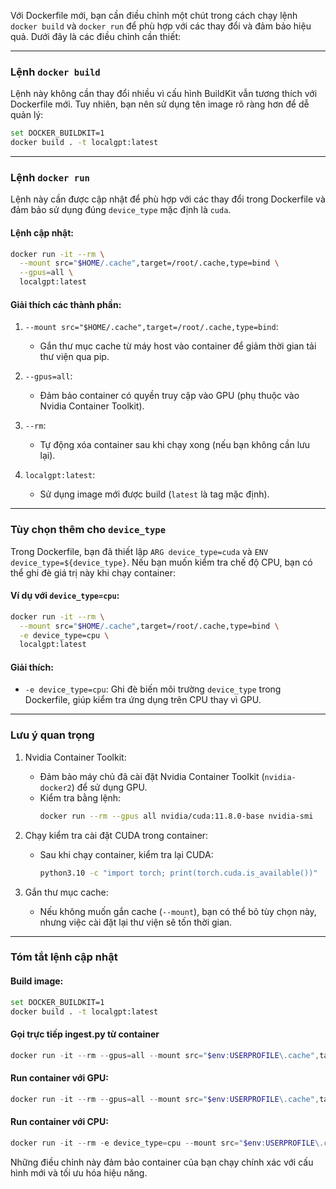 Với Dockerfile mới, bạn cần điều chỉnh một chút trong cách chạy lệnh `docker build` và `docker run` để phù hợp với các thay đổi và đảm bảo hiệu quả. Dưới đây là các điều chỉnh cần thiết:

---

### Lệnh `docker build`
Lệnh này không cần thay đổi nhiều vì cấu hình BuildKit vẫn tương thích với Dockerfile mới. Tuy nhiên, bạn nên sử dụng tên image rõ ràng hơn để dễ quản lý:

```bash
set DOCKER_BUILDKIT=1
docker build . -t localgpt:latest
```

---

### Lệnh `docker run`
Lệnh này cần được cập nhật để phù hợp với các thay đổi trong Dockerfile và đảm bảo sử dụng đúng `device_type` mặc định là `cuda`.

#### Lệnh cập nhật:

```bash
docker run -it --rm \
  --mount src="$HOME/.cache",target=/root/.cache,type=bind \
  --gpus=all \
  localgpt:latest
```

#### Giải thích các thành phần:
1. `--mount src="$HOME/.cache",target=/root/.cache,type=bind`:
   - Gắn thư mục cache từ máy host vào container để giảm thời gian tải thư viện qua pip.

2. `--gpus=all`:
   - Đảm bảo container có quyền truy cập vào GPU (phụ thuộc vào Nvidia Container Toolkit).

3. `--rm`:
   - Tự động xóa container sau khi chạy xong (nếu bạn không cần lưu lại).

4. `localgpt:latest`:
   - Sử dụng image mới được build (`latest` là tag mặc định).

---

### Tùy chọn thêm cho `device_type`
Trong Dockerfile, bạn đã thiết lập `ARG device_type=cuda` và `ENV device_type=${device_type}`. Nếu bạn muốn kiểm tra chế độ CPU, bạn có thể ghi đè giá trị này khi chạy container:

#### Ví dụ với `device_type=cpu`:

```bash
docker run -it --rm \
  --mount src="$HOME/.cache",target=/root/.cache,type=bind \
  -e device_type=cpu \
  localgpt:latest
```

#### Giải thích:
- `-e device_type=cpu`: Ghi đè biến môi trường `device_type` trong Dockerfile, giúp kiểm tra ứng dụng trên CPU thay vì GPU.

---

### Lưu ý quan trọng
1. Nvidia Container Toolkit:
   - Đảm bảo máy chủ đã cài đặt Nvidia Container Toolkit (`nvidia-docker2`) để sử dụng GPU.
   - Kiểm tra bằng lệnh:
     ```bash
     docker run --rm --gpus all nvidia/cuda:11.8.0-base nvidia-smi
     ```

2. Chạy kiểm tra cài đặt CUDA trong container:
   - Sau khi chạy container, kiểm tra lại CUDA:
     ```bash
     python3.10 -c "import torch; print(torch.cuda.is_available())"
     ```

3. Gắn thư mục cache:
   - Nếu không muốn gắn cache (`--mount`), bạn có thể bỏ tùy chọn này, nhưng việc cài đặt lại thư viện sẽ tốn thời gian.

---

### Tóm tắt lệnh cập nhật

#### Build image:
```bash
set DOCKER_BUILDKIT=1
docker build . -t localgpt:latest

```
#### Gọi trực tiếp ingest.py từ container
```powershell
docker run -it --rm --gpus=all --mount src="$env:USERPROFILE\.cache",target=/root/.cache,type=bind localgpt:latest python3.10 ingest.py --device_type cuda
```

#### Run container với GPU:
```powershell
docker run -it --rm --gpus=all --mount src="$env:USERPROFILE\.cache",target=/root/.cache,type=bind localgpt:latest
```

#### Run container với CPU:
```powershell
docker run -it --rm -e device_type=cpu --mount src="$env:USERPROFILE\.cache",target=/root/.cache,type=bind localgpt:latest
```

Những điều chỉnh này đảm bảo container của bạn chạy chính xác với cấu hình mới và tối ưu hóa hiệu năng.
